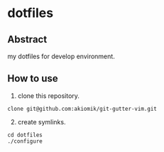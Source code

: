 dotfiles
========

## Abstract
my dotfiles for develop environment.

## How to use
1. clone this repository.

  ```
clone git@github.com:akiomik/git-gutter-vim.git
  ```

2. create symlinks.

  ```
cd dotfiles
./configure
  ```

